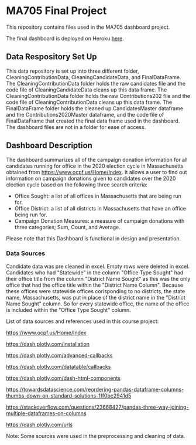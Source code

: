 # MA705 Final Project

This repository contains files used in the MA705 dashboard project.

The final dashboard is deployed on Heroku [here](https://ma705masscand2020donations.herokuapp.com/).

## Data Respository Set Up
This data repository is set up into three different folder, CleaningContributionData, CleaningCandidateData, and FinalDataFrame. The CleaningContributionData folder holds the raw candidates file and the code file of CleaningCandidateData cleans up this data frame. The CleaningContributionData folder holds the raw Contributions202 file and the code file of CleaningContributionData cleans up this data frame. The FinalDataFrame folder holds the cleaned up CandidatesMaster dataframe and the Contributions2020Master dataframe, and the code file of FinalDataFrame that created the final data frame used in the dashboard. The dashboard files are not in a folder for ease of access. 



## Dashboard Description

The dashboard summarizes all of the campaign donation information for all candidates running for office in the 2020 election cycle in Massachusetts obtained from https://www.ocpf.us/Home/Index. It allows a user to find out information on campaign donations given to candidates over the 2020 election cycle based on the following three search criteria:
- Office Sought: a list of all offices in Massachusetts that are being run for.
- Office District: a list of all districts in Massachusetts that have an office being run for.
- Campaign Donation Measures: a measure of campaign donations with three categories; Sum, Count, and Average.

Please note that this Dashboard is functional in design and presentation.


### Data Sources

Candidate data was pre cleaned in excel. Empty rows were deleted in excel. Candidates who had "Statewide" in the column "Office Type Sought" had their office title from the column "District Name Sought" as this was the only office that had the office title within the "District Name Column". Because these offices were statewide offices corisponding to no districts, the state name, Massachusetts, was put in place of the district name in the "District Name Sought" column. So for every statewide office, the name of the office is included within the "Office Type Sought" column.

List of data sources and references used in this course project:

https://www.ocpf.us/Home/Index

https://dash.plotly.com/installation

https://dash.plotly.com/advanced-callbacks

https://dash.plotly.com/datatable/callbacks

https://dash.plotly.com/dash-html-components

https://towardsdatascience.com/reordering-pandas-dataframe-columns-thumbs-down-on-standard-solutions-1ff0bc2941d5

https://stackoverflow.com/questions/23668427/pandas-three-way-joining-multiple-dataframes-on-columns

https://dash.plotly.com/urls

Note: Some sources were used in the preprocessing and cleaning of data.



